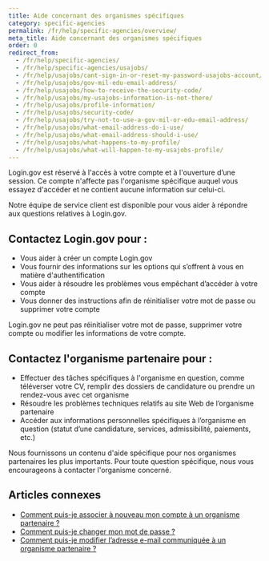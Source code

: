 ```yaml
---
title: Aide concernant des organismes spécifiques
category: specific-agencies
permalink: /fr/help/specific-agencies/overview/
meta_title: Aide concernant des organismes spécifiques
order: 0
redirect_from:
  - /fr/help/specific-agencies/
  - /fr/help/specific-agencies/usajobs/
  - /fr/help/usajobs/cant-sign-in-or-reset-my-password-usajobs-account/
  - /fr/help/usajobs/gov-mil-edu-email-address/
  - /fr/help/usajobs/how-to-receive-the-security-code/
  - /fr/help/usajobs/my-usajobs-information-is-not-there/
  - /fr/help/usajobs/profile-information/
  - /fr/help/usajobs/security-code/
  - /fr/help/usajobs/try-not-to-use-a-gov-mil-or-edu-email-address/
  - /fr/help/usajobs/what-email-address-do-i-use/
  - /fr/help/usajobs/what-email-address-should-i-use/
  - /fr/help/usajobs/what-happens-to-my-profile/
  - /fr/help/usajobs/what-will-happen-to-my-usajobs-profile/
---
```


Login.gov est réservé à l'accès à votre compte et à l'ouverture d’une session. Ce compte n'affecte pas l'organisme spécifique auquel vous essayez d'accéder et ne contient aucune information sur celui-ci.

Notre équipe de service client est disponible pour vous aider à répondre aux questions relatives à Login.gov.

## Contactez Login.gov pour :
* Vous aider à créer un compte Login.gov
* Vous fournir des informations sur les options qui s’offrent à vous en matière d'authentification
* Vous aider à résoudre les problèmes vous empêchant d’accéder à votre compte
* Vous donner des instructions afin de réinitialiser votre mot de passe ou supprimer votre compte

Login.gov ne peut pas réinitialiser votre mot de passe, supprimer votre compte ou modifier les informations de votre compte.

## Contactez l'organisme partenaire pour :
* Effectuer des tâches spécifiques à l'organisme en question, comme téléverser votre CV, remplir des dossiers de candidature ou prendre un rendez-vous avec cet organisme
* Résoudre les problèmes techniques relatifs au site Web de l’organisme partenaire
* Accéder aux informations personnelles spécifiques à l’organisme en question (statut d’une candidature, services, admissibilité, paiements, etc.)

Nous fournissons un contenu d'aide spécifique pour nos organismes partenaires les plus importants. Pour toute question spécifique, nous vous encourageons à contacter l'organisme concerné.

## Articles connexes

* [Comment puis-je associer à nouveau mon compte à un organisme partenaire ?](#)
* [Comment puis-je changer mon mot de passe ?](#)
* [Comment puis-je modifier l’adresse e-mail communiquée à un organisme partenaire ?](#)
